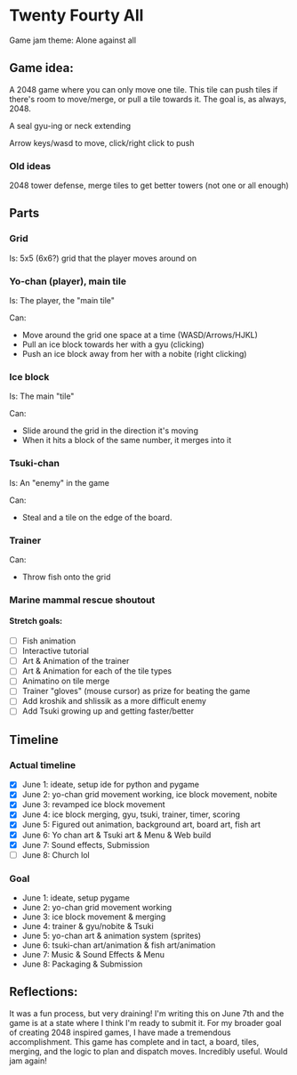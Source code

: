 # Twenty Fourty All

Game jam theme: Alone against all

## Game idea:

A 2048 game where you can only move one tile. This tile can push tiles
if there's room to move/merge, or pull a tile towards it. 
The goal is, as always, 2048.

A seal gyu-ing or neck extending

Arrow keys/wasd to move, click/right click to push

### Old ideas

2048 tower defense, merge tiles to get better towers (not one or all enough)

## Parts

### Grid

Is: 5x5 (6x6?) grid that the player moves around on

### Yo-chan (player), main tile

Is: The player, the "main tile"

Can:
 - Move around the grid one space at a time (WASD/Arrows/HJKL)
 - Pull an ice block towards her with a gyu (clicking)
 - Push an ice block away from her with a nobite (right clicking)

### Ice block

Is: The main "tile"

Can: 
 - Slide around the grid in the direction it's moving
 - When it hits a block of the same number, it merges into it

### Tsuki-chan

Is: An "enemy" in the game

Can:
 - Steal and a tile on the edge of the board.

### Trainer

Can:
 - Throw fish onto the grid

### Marine mammal rescue shoutout

#### Stretch goals:

 - [ ] Fish animation
 - [ ] Interactive tutorial
 - [ ] Art & Animation of the trainer
 - [ ] Art & Animation for each of the tile types
 - [ ] Animatino on tile merge
 - [ ] Trainer "gloves" (mouse cursor) as prize for beating the game
 - [ ] Add kroshik and shlissik as a more difficult enemy
 - [ ] Add Tsuki growing up and getting faster/better

## Timeline

### Actual timeline

 - [x] June 1: ideate, setup ide for python and pygame
 - [x] June 2: yo-chan grid movement working, ice block movement, nobite
 - [x] June 3: revamped ice block movement
 - [x] June 4: ice block merging, gyu, tsuki, trainer, timer, scoring
 - [x] June 5: Figured out animation, background art, board art, fish art
 - [x] June 6: Yo chan art & Tsuki art & Menu & Web build
 - [x] June 7: Sound effects, Submission
 - [ ] June 8: Church lol

### Goal

 - June 1: ideate, setup pygame
 - June 2: yo-chan grid movement working
 - June 3: ice block movement & merging
 - June 4: trainer & gyu/nobite & Tsuki
 - June 5: yo-chan art & animation system (sprites)
 - June 6: tsuki-chan art/animation & fish art/animation
 - June 7: Music & Sound Effects & Menu 
 - June 8: Packaging & Submission

## Reflections:

It was a fun process, but very draining! I'm writing this on June 7th and the
game is at a state where I think I'm ready to submit it. For my broader goal
of creating 2048 inspired games, I have made a tremendous accomplishment. This
game has complete and in tact, a board, tiles, merging, and the logic to plan
and dispatch moves. Incredibly useful. Would jam again!
